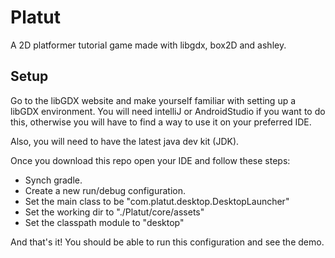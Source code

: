 # Platut
A 2D platformer tutorial game made with libgdx, box2D and ashley.

## Setup

Go to the libGDX website and make yourself familiar with setting up a libGDX 
environment. You will need intelliJ or AndroidStudio if you want to do this,
otherwise you will have to find a way to use it on your preferred IDE.

Also, you will need to have the latest java dev kit (JDK).

Once you download this repo open your IDE and follow these steps:
- Synch gradle.
- Create a new run/debug configuration.
- Set the main class to be "com.platut.desktop.DesktopLauncher"
- Set the working dir to "./Platut/core/assets"
- Set the classpath module to "desktop"

And that's it! You should be able to run this configuration and see the demo.

